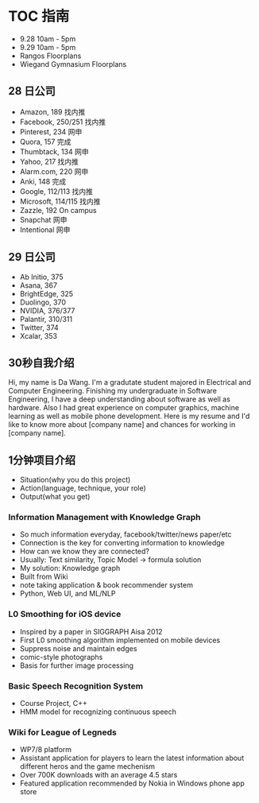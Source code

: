 # TOC 指南

+ 9.28 10am - 5pm
+ 9.29 10am - 5pm
+ Rangos Floorplans
+ Wiegand Gymnasium Floorplans

## 28 日公司

+ Amazon, 189 找内推
+ Facebook, 250/251 找内推
+ Pinterest, 234 网申
+ Quora, 157 完成
+ Thumbtack, 134 网申
+ Yahoo, 217 找内推
+ Alarm.com, 220 网申
+ Anki, 148 完成
+ Google, 112/113 找内推
+ Microsoft, 114/115 找内推
+ Zazzle, 192 On campus
+ Snapchat 网申
+ Intentional 网申

## 29 日公司

+ Ab Initio, 375
+ Asana, 367
+ BrightEdge, 325
+ Duolingo, 370
+ NVIDIA, 376/377
+ Palantir, 310/311
+ Twitter, 374
+ Xcalar, 353

## 30秒自我介绍

Hi, my name is Da Wang. I'm a gradutate student majored in Electrical and Computer Engineering. Finishing my undergraduate in Software Engineering, I have a deep understanding about software as well as hardware. Also I had great experience on computer graphics, machine learning as well as mobile phone development. Here is my resume and I'd like to know more about [company name] and chances for working in [company name].

## 1分钟项目介绍

+ Situation(why you do this project)
+ Action(language, technique, your role)
+ Output(what you get)

### Information Management with Knowledge Graph

+ So much information everyday, facebook/twitter/news paper/etc
+ Connection is the key for converting information to knowledge
+ How can we know they are connected?
+ Usually: Text similarity, Topic Model -> formula solution
+ My solution: Knowledge graph
+ Built from Wiki
+ note taking application & book recommender system
+ Python, Web UI, and ML/NLP

### L0 Smoothing for iOS device

+ Inspired by a paper in SIGGRAPH Aisa 2012
+ First L0 smoothing algorithm implemented on mobile devices
+ Suppress noise and maintain edges
+ comic-style photographs
+ Basis for further image processing

### Basic Speech Recognition System

+ Course Project, C++
+ HMM model for recognizing continuous speech

### Wiki for League of Legneds

+ WP7/8 platform
+ Assistant application for players to learn the latest information about different heros and the game mechenism
+ Over 700K downloads with an average 4.5 stars
+ Featured application recommended by Nokia in Windows phone app store

